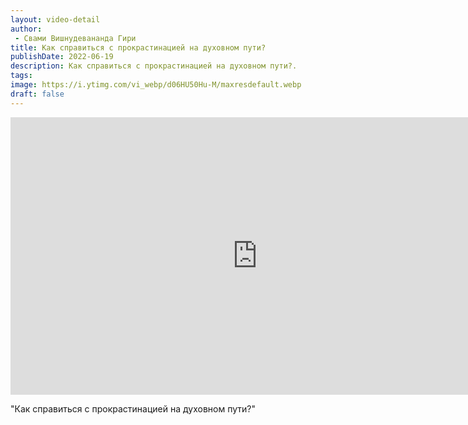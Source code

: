```yaml
---
layout: video-detail
author:
 - Свами Вишнудевананда Гири
title: Как справиться с прокрастинацией на духовном пути?
publishDate: 2022-06-19
description: Как справиться с прокрастинацией на духовном пути?. 
tags: 
image: https://i.ytimg.com/vi_webp/d06HU50Hu-M/maxresdefault.webp
draft: false
---
```


<iframe width="790" height="444" src="https://www.youtube.com/embed/d06HU50Hu-M" frameborder="0" allowfullscreen=""></iframe> 

  "Как справиться с прокрастинацией на духовном пути?"

  

 